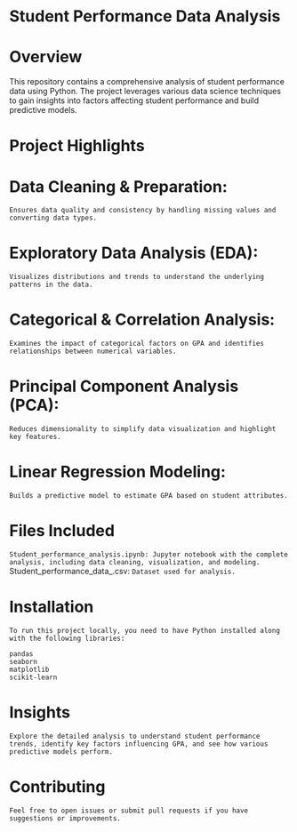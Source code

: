 # Student Performance Data Analysis

# Overview
This repository contains a comprehensive analysis of student performance data using Python. The project leverages various data science techniques to gain insights into factors affecting student performance and build predictive models.

# Project Highlights


# Data Cleaning & Preparation:
```Ensures data quality and consistency by handling missing values and converting data types.```
# Exploratory Data Analysis (EDA):
```Visualizes distributions and trends to understand the underlying patterns in the data.```
# Categorical & Correlation Analysis:
```Examines the impact of categorical factors on GPA and identifies relationships between numerical variables.```
# Principal Component Analysis (PCA):
```Reduces dimensionality to simplify data visualization and highlight key features.```
# Linear Regression Modeling:
```Builds a predictive model to estimate GPA based on student attributes.```
# Files Included
```Student_performance_analysis.ipynb: Jupyter notebook with the complete analysis, including data cleaning, visualization, and modeling.```
Student_performance_data_.csv:
```Dataset used for analysis.```
# Installation
```To run this project locally, you need to have Python installed along with the following libraries:```
```
pandas
seaborn
matplotlib
scikit-learn
```

# Insights
```Explore the detailed analysis to understand student performance trends, identify key factors influencing GPA, and see how various predictive models perform.```

# Contributing
```Feel free to open issues or submit pull requests if you have suggestions or improvements.```
